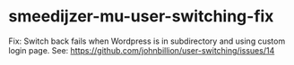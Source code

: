 # smeedijzer-mu-user-switching-fix
 Fix: Switch back fails when Wordpress is in subdirectory and using custom login page. See: https://github.com/johnbillion/user-switching/issues/14
